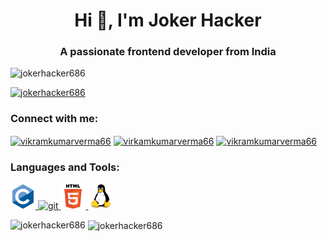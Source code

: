 <h1 align="center">Hi 👋, I'm Joker Hacker</h1>
<h3 align="center">A passionate frontend developer from India</h3>

<p align="left"> <img src="https://komarev.com/ghpvc/?username=jokerhacker686&label=Profile%20views&color=0e75b6&style=flat" alt="jokerhacker686" /> </p>

<p align="left"> <a href="https://github.com/ryo-ma/github-profile-trophy"><img src="https://github-profile-trophy.vercel.app/?username=jokerhacker686" alt="jokerhacker686" /></a> </p>

<h3 align="left">Connect with me:</h3>
<p align="left">
<a href="https://fb.com/vikramkumarverma66" target="blank"><img align="center" src="https://raw.githubusercontent.com/rahuldkjain/github-profile-readme-generator/master/src/images/icons/Social/facebook.svg" alt="vikramkumarverma66" height="30" width="40" /></a>
<a href="https://instagram.com/virkamkumarverma66" target="blank"><img align="center" src="https://raw.githubusercontent.com/rahuldkjain/github-profile-readme-generator/master/src/images/icons/Social/instagram.svg" alt="virkamkumarverma66" height="30" width="40" /></a>
<a href="https://www.youtube.com/c/vikramkumarverma66" target="blank"><img align="center" src="https://raw.githubusercontent.com/rahuldkjain/github-profile-readme-generator/master/src/images/icons/Social/youtube.svg" alt="vikramkumarverma66" height="30" width="40" /></a>
</p>

<h3 align="left">Languages and Tools:</h3>
<p align="left"> <a href="https://www.cprogramming.com/" target="_blank" rel="noreferrer"> <img src="https://raw.githubusercontent.com/devicons/devicon/master/icons/c/c-original.svg" alt="c" width="40" height="40"/> </a> <a href="https://git-scm.com/" target="_blank" rel="noreferrer"> <img src="https://www.vectorlogo.zone/logos/git-scm/git-scm-icon.svg" alt="git" width="40" height="40"/> </a> <a href="https://www.w3.org/html/" target="_blank" rel="noreferrer"> <img src="https://raw.githubusercontent.com/devicons/devicon/master/icons/html5/html5-original-wordmark.svg" alt="html5" width="40" height="40"/> </a> <a href="https://www.linux.org/" target="_blank" rel="noreferrer"> <img src="https://raw.githubusercontent.com/devicons/devicon/master/icons/linux/linux-original.svg" alt="linux" width="40" height="40"/> </a> </p>

<p><img align="left" src="https://github-readme-stats.vercel.app/api/top-langs?username=jokerhacker686&show_icons=true&locale=en&layout=compact" alt="jokerhacker686" /></p>

<p>&nbsp;<img align="center" src="https://github-readme-stats.vercel.app/api?username=jokerhacker686&show_icons=true&locale=en" alt="jokerhacker686" /></p>
